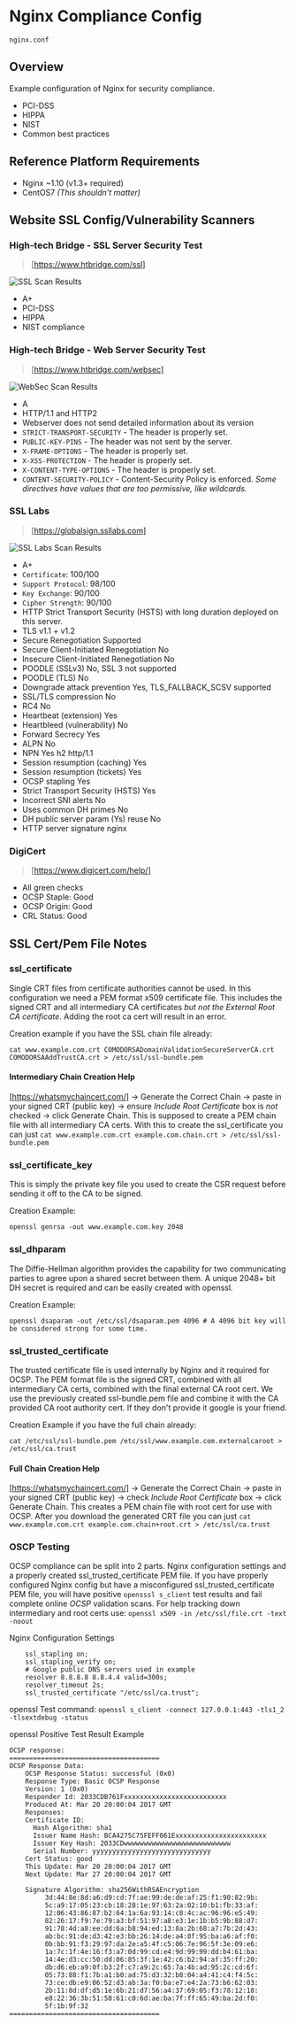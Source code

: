 Nginx Compliance Config
=======================

`nginx.conf`

Overview
--------

Example configuration of Nginx for security compliance.

* PCI-DSS
* HIPPA
* NIST
* Common best practices

Reference Platform Requirements
------------------------------

* Nginx ~1.10 (v1.3+ required)
* CentOS7 _(This shouldn't matter)_

Website SSL Config/Vulnerability Scanners
----------------------------------------

### High-tech Bridge - SSL Server Security Test

>[https://www.htbridge.com/ssl]

![SSL Scan Results](img/hightech-ssl-server-security-results-01.png "High-tech Bridge - SSL Server Security Test")

* A+
* PCI-DSS
* HIPPA
* NIST compliance

### High-tech Bridge - Web Server Security Test

>[https://www.htbridge.com/websec]

![WebSec Scan Results](img/hightech-web-server-security-results-01.png "High-tech Bridge - Web Server Security Test")

* A
* HTTP/1.1 and HTTP2
* Webserver does not send detailed information about its version
* `STRICT-TRANSPORT-SECURITY` - The header is properly set.
* `PUBLIC-KEY-PINS` - The header was not sent by the server.
* `X-FRAME-OPTIONS` - The header is properly set.
* `X-XSS-PROTECTION` - The header is properly set.
* `X-CONTENT-TYPE-OPTIONS` - The header is properly set.
* `CONTENT-SECURITY-POLICY` - Content-Security Policy is enforced. _Some directives have values that are too permissive, like wildcards._

### SSL Labs

>[https://globalsign.ssllabs.com]

![SSL Labs Scan Results](img/ssllabs-results-01.png "SSL Labs - Scan Results")

* A+
* `Certificate`: 100/100
* `Support Protocol`: 98/100
* `Key Exchange`: 90/100
* `Cipher Strength`: 90/100
* HTTP Strict Transport Security (HSTS) with long duration deployed on this server.
* TLS v1.1 + v1.2
* Secure Renegotiation  Supported
* Secure Client-Initiated Renegotiation No
* Insecure Client-Initiated Renegotiation No
* POODLE (SSLv3)  No, SSL 3 not supported
* POODLE (TLS)  No
* Downgrade attack prevention Yes, TLS_FALLBACK_SCSV supported
* SSL/TLS compression No
* RC4 No
* Heartbeat (extension) Yes
* Heartbleed (vulnerability)  No
* Forward Secrecy Yes
* ALPN  No
* NPN Yes   h2 http/1.1
* Session resumption (caching)  Yes
* Session resumption (tickets)  Yes
* OCSP stapling Yes
* Strict Transport Security (HSTS)  Yes 
* Incorrect SNI alerts  No
* Uses common DH primes No
* DH public server param (Ys) reuse No
* HTTP server signature nginx

### DigiCert

> [https://www.digicert.com/help/]

* All green checks
* OCSP Staple:  Good
* OCSP Origin:  Good
* CRL Status: Good

## SSL Cert/Pem File Notes

### ssl_certificate

Single CRT files from certificate authorities cannot be used. In this configuration we need a PEM format x509 certificate file. This includes the signed CRT and all intermediary CA certificates _but not the External Root CA certificate_. Adding the root ca cert will result in an error.

Creation example if you have the SSL chain file already:
~~~
cat www.example.com.crt COMODORSADomainValidationSecureServerCA.crt COMODORSAAddTrustCA.crt > /etc/ssl/ssl-bundle.pem
~~~

#### Intermediary Chain Creation Help

[https://whatsmychaincert.com/] -> Generate the Correct Chain -> paste in your signed CRT (public key) -> ensure _Include Root Certificate_ box is *not* checked -> click Generate Chain. This is supposed to create a PEM chain file with all intermediary CA certs. With this to create the ssl_certificate you can just `cat www.example.com.crt example.com.chain.crt > /etc/ssl/ssl-bundle.pem`

### ssl_certificate_key

This is simply the private key file you used to create the CSR request before sending it off to the CA to be signed.

Creation Example:
~~~
openssl genrsa -out www.example.com.key 2048
~~~

### ssl_dhparam

The Diffie-Hellman algorithm provides the capability for two communicating parties to agree upon a shared secret between them. A unique 2048+ bit DH secret is required and can be easily created with openssl.

Creation Example:
~~~
openssl dsaparam -out /etc/ssl/dsaparam.pem 4096 # A 4096 bit key will be considered strong for some time.
~~~

### ssl_trusted_certificate

The trusted certificate file is used internally by Nginx and it required for OCSP. The PEM format file is the signed CRT, combined with all intermediary CA certs, combined with the final external CA root cert. We use the previously created ssl-bundle.pem file and combine it with the CA provided CA root authority cert. If they don't provide it google is your friend. 

Creation Example if you have the full chain already:
~~~
cat /etc/ssl/ssl-bundle.pem /etc/ssl/www.example.com.externalcaroot > /etc/ssl/ca.trust
~~~

#### Full Chain Creation Help

[https://whatsmychaincert.com/] -> Generate the Correct Chain -> paste in your signed CRT (public key) -> check *Include Root Certificate* box -> click Generate Chain. This creates a PEM chain file with root cert for use with OCSP. After you download the generated CRT file you can just `cat www.example.com.crt example.com.chain+root.crt > /etc/ssl/ca.trust`

### OSCP Testing

OCSP compliance can be split into 2 parts. Nginx configuration settings and a properly created ssl_trusted_certificate PEM file. If you have properly configured Nginx config but have a misconfigured ssl_trusted_certificate PEM file, you will have positive `opensssl s_client` test results and fail complete online *OCSP* validation scans. For help tracking down intermediary and root certs use: `openssl x509 -in /etc/ssl/file.crt -text -noout`

Nginx Configuration Settings
~~~
    ssl_stapling on;
    ssl_stapling_verify on;
    # Google public DNS servers used in example
    resolver 8.8.8.8 8.8.4.4 valid=300s;
    resolver_timeout 2s;
    ssl_trusted_certificate "/etc/ssl/ca.trust";
~~~

openssl Test command: `openssl s_client -connect 127.0.0.1:443 -tls1_2 -tlsextdebug -status`

openssl Positive Test Result Example
~~~
OCSP response: 
======================================
OCSP Response Data:
    OCSP Response Status: successful (0x0)
    Response Type: Basic OCSP Response
    Version: 1 (0x0)
    Responder Id: 2033CDB761Fxxxxxxxxxxxxxxxxxxxxxxxxxx
    Produced At: Mar 20 20:00:04 2017 GMT
    Responses:
    Certificate ID:
      Hash Algorithm: sha1
      Issuer Name Hash: BCA4275C75FEFF061Exxxxxxxxxxxxxxxxxxxxxxx
      Issuer Key Hash: 2033CDwwwwwwwwwwwwwwwwwwwwwwwwwww
      Serial Number: yyyyyyyyyyyyyyyyyyyyyyyyyyyyyy
    Cert Status: good
    This Update: Mar 20 20:00:04 2017 GMT
    Next Update: Mar 27 20:00:04 2017 GMT

    Signature Algorithm: sha256WithRSAEncryption
         3d:44:8e:8d:a6:d9:cd:7f:ae:99:de:de:af:25:f1:90:82:9b:
         5c:a9:17:05:23:cb:18:28:1e:97:63:2a:02:10:b1:fb:33:af:
         12:06:43:86:87:b2:64:1a:6a:93:14:c8:4c:ac:96:96:e5:49:
         82:26:17:f9:7e:79:a3:bf:51:97:a8:e3:1e:1b:b5:9b:88:d7:
         91:78:4d:a8:ee:dd:6a:b8:94:ed:13:8a:2b:68:a7:7b:2d:43:
         ab:bc:91:de:d3:42:e3:bb:26:14:de:a4:8f:95:ba:a6:af:f0:
         0b:bb:91:f3:29:97:da:2e:a5:4f:c5:06:7e:96:5f:3e:09:e6:
         1a:7c:1f:4e:16:f3:a7:0d:99:cd:e4:9d:99:99:dd:b4:61:ba:
         14:4e:d3:cc:50:dd:06:85:3f:1e:42:c6:b2:94:af:35:ff:20:
         db:d6:eb:a9:0f:b3:2f:c7:a9:2c:65:7a:4b:ad:95:2c:cd:6f:
         05:73:88:f1:7b:a1:b0:ad:75:d3:32:b8:04:a4:41:c4:f4:5c:
         73:ce:db:e9:06:52:d3:ab:3a:f0:ba:e7:e4:2a:73:b6:62:03:
         2b:11:8d:df:d5:1e:6b:21:d7:56:a4:37:69:05:f3:78:12:18:
         e8:22:36:3b:51:58:61:c0:6d:ae:ba:7f:ff:65:49:ba:2d:f0:
         5f:1b:9f:32
======================================
~~~
